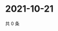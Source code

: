 # 2021-10-21

共 0 条

<!-- BEGIN -->
<!-- 最后更新时间 Thu Oct 21 2021 12:20:23 GMT+0800 (China Standard Time) -->

<!-- END -->
